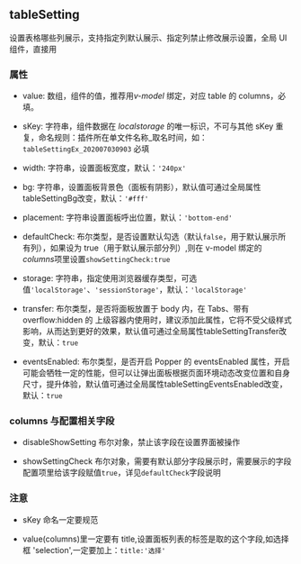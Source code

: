 ## tableSetting

设置表格哪些列展示，支持指定列默认展示、指定列禁止修改展示设置，全局 UI 组件，直接用

### 属性

- value: 数组，组件的值，推荐用*v-model* 绑定，对应 table 的 columns，必填。

- sKey: 字符串，组件数据在 _localstorage_ 的唯一标识，不可与其他 sKey 重复，命名规则：插件所在单文件名称\_取名时间，如：`tableSettingEx_202007030903` 必填

- width: 字符串，设置面板宽度，默认：`'240px'`

- bg: 字符串，设置面板背景色（面板有阴影），默认值可通过全局属性tableSettingBg改变，默认：`'#fff'`

- placement: 字符串设置面板呼出位置，默认：`'bottom-end'`

- defaultCheck: 布尔类型，是否设置默认勾选（默认`false`，用于默认展示所有列），如果设为 true（用于默认展示部分列）,则在 v-model 绑定的*columns*项里设置`showSettingCheck:true`

- storage: 字符串，指定使用浏览器缓存类型，可选值`'localStorage'`、`'sessionStorage'`，默认：`'localStorage'`

- transfer: 布尔类型，是否将面板放置于 body 内，在 Tabs、带有 overflow:hidden 的 上级容器内使用时，建议添加此属性，它将不受父级样式影响，从而达到更好的效果，默认值可通过全局属性tableSettingTransfer改变，默认：`true`

- eventsEnabled: 布尔类型，是否开启 Popper 的 eventsEnabled 属性，开启可能会牺牲一定的性能，但可以让弹出面板根据页面环境动态改变位置和自身尺寸，提升体验，默认值可通过全局属性tableSettingEventsEnabled改变，默认：`true`

### columns 与配置相关字段

- disableShowSetting 布尔对象，禁止该字段在设置界面被操作

- showSettingCheck 布尔对象，需要有默认部分字段展示时，需要展示的字段配置项里给该字段赋值`true`，详见`defaultCheck`字段说明

### 注意

- sKey 命名一定要规范

- value(columns)里一定要有 title,设置面板列表的标签是取的这个字段,如选择框 'selection',一定要加上：`title:'选择'`
